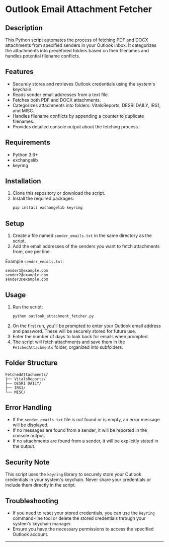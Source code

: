 # Outlook Email Attachment Fetcher

## Description
This Python script automates the process of fetching PDF and DOCX attachments from specified senders in your Outlook inbox. It categorizes the attachments into predefined folders based on their filenames and handles potential filename conflicts.

## Features
- Securely stores and retrieves Outlook credentials using the system's keychain.
- Reads sender email addresses from a text file.
- Fetches both PDF and DOCX attachments.
- Categorizes attachments into folders: VitalsReports, DESRI DAILY, IRS1, and MISC.
- Handles filename conflicts by appending a counter to duplicate filenames.
- Provides detailed console output about the fetching process.

## Requirements
- Python 3.6+
- exchangelib
- keyring

## Installation
1. Clone this repository or download the script.
2. Install the required packages:
   ```sh
   pip install exchangelib keyring
   ```

## Setup
1. Create a file named `sender_emails.txt` in the same directory as the script.
2. Add the email addresses of the senders you want to fetch attachments from, one per line.

Example `sender_emails.txt`:
```
sender1@example.com
sender2@example.com
sender3@example.com
```

## Usage
1. Run the script:
   ```sh
   python outlook_attachment_fetcher.py
   ```
2. On the first run, you'll be prompted to enter your Outlook email address and password. These will be securely stored for future use.
3. Enter the number of days to look back for emails when prompted.
4. The script will fetch attachments and save them in the `FetchedAttachments` folder, organized into subfolders.

## Folder Structure
```
FetchedAttachments/
├── VitalsReports/
├── DESRI DAILY/
├── IRS1/
└── MISC/
```

## Error Handling
- If the `sender_emails.txt` file is not found or is empty, an error message will be displayed.
- If no messages are found from a sender, it will be reported in the console output.
- If no attachments are found from a sender, it will be explicitly stated in the output.

## Security Note
This script uses the `keyring` library to securely store your Outlook credentials in your system's keychain. Never share your credentials or include them directly in the script.

## Troubleshooting
- If you need to reset your stored credentials, you can use the `keyring` command-line tool or delete the stored credentials through your system's keychain manager.
- Ensure you have the necessary permissions to access the specified Outlook account.

---

